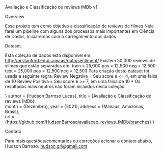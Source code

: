 Avaliação e Classificação de reviews IMDb v1.

Overview

Esse projeto tem como objetivo a classificação de reviews de filmes
Nele farei um pipeline com alguns dos processos mais importantes em Ciência de Dados,
Iniciaremos com o carregamento dos dados

Dataset

Esta coleção de dados está disponível em http://ai.stanford.edu/~amaas/data/sentiment/
Existem 50,000 reviews de silmes que estão separados em:
    train = 25,000
        pos = 12,500
        neg = 12,500
    test = 25,000
        pos = 12,500
        neg = 12,500
Para criação deste dataset foi usada a seguinte regra:
    Review Negativa = Seu score é <= 4, em uma faixa de 10
    Review Positiva = Seu score é >= 7, em uma faixa de 10
    * Os resultados mais neutros não foram incluídos nesta coleção
        
}
  author    = {Hudson Barroso Lucas},
  title     = {Avaliação e Classificação de reviews IMDb},  
  month     = {Dezembro},
  year      = {2021},
  address   = {Manaus, Amazonas, Brasil},  
  url       = {https://github.com/HudsonBarroso/avaliacao_reviews_IMDb/branches}
}

Contato

Para mais questões/comentários ou correções acionar o contato abaixo, Hudson Barroso:
hudson.g4@gmail.com
